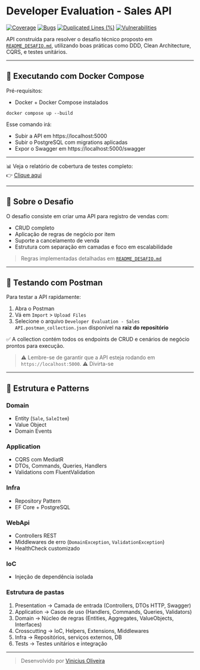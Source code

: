 # Developer Evaluation - Sales API

[![Coverage](https://sonarcloud.io/api/project_badges/measure?project=vinialexandre_abi-gth-omnia-developer-evaluation&metric=coverage)](https://sonarcloud.io/summary/new_code?id=vinialexandre_abi-gth-omnia-developer-evaluation)
[![Bugs](https://sonarcloud.io/api/project_badges/measure?project=vinialexandre_abi-gth-omnia-developer-evaluation&metric=bugs)](https://sonarcloud.io/summary/new_code?id=vinialexandre_abi-gth-omnia-developer-evaluation)
[![Duplicated Lines (%)](https://sonarcloud.io/api/project_badges/measure?project=vinialexandre_abi-gth-omnia-developer-evaluation&metric=duplicated_lines_density)](https://sonarcloud.io/summary/new_code?id=vinialexandre_abi-gth-omnia-developer-evaluation)
[![Vulnerabilities](https://sonarcloud.io/api/project_badges/measure?project=vinialexandre_abi-gth-omnia-developer-evaluation&metric=vulnerabilities)](https://sonarcloud.io/summary/new_code?id=vinialexandre_abi-gth-omnia-developer-evaluation)

API construída para resolver o desafio técnico proposto em [`README_DESAFIO.md`](https://github.com/vinialexandre/abi-gth-omnia-developer-evaluation/blob/main/README_DESAFIO.md), utilizando boas práticas como DDD, Clean Architecture, CQRS, e testes unitários.

---

## 🚀 Executando com Docker Compose

Pré-requisitos:
- Docker + Docker Compose instalados

```
docker compose up --build
```

Esse comando irá:
- Subir a API em https://localhost:5000
- Subir o PostgreSQL com migrations aplicadas
- Expor o Swagger em https://localhost:5000/swagger

---

📊 Veja o relatório de cobertura de testes completo:  
👉 [Clique aqui](https://vinialexandre.github.io/abi-gth-omnia-developer-evaluation)

---

## 🧠 Sobre o Desafio

O desafio consiste em criar uma API para registro de vendas com:
- CRUD completo
- Aplicação de regras de negócio por item
- Suporte a cancelamento de venda
- Estrutura com separação em camadas e foco em escalabilidade

> Regras implementadas detalhadas em [`README_DESAFIO.md`](../README_DESAFIO.md)

---

## 📮 Testando com Postman

Para testar a API rapidamente:

1. Abra o Postman
2. Vá em `Import` > `Upload Files`
3. Selecione o arquivo `Developer Evaluation - Sales API.postman_collection.json` disponível na **raiz do repositório**

✅ A collection contém todos os endpoints de CRUD e cenários de negócio prontos para execução.

> ⚠️ Lembre-se de garantir que a API esteja rodando em `https://localhost:5000`.
> ⚠️ Divirta-se

---

## 🧱 Estrutura e Patterns

### Domain
- Entity (`Sale`, `SaleItem`)
- Value Object
- Domain Events

### Application
- CQRS com MediatR
- DTOs, Commands, Queries, Handlers
- Validations com FluentValidation

### Infra
- Repository Pattern
- EF Core + PostgreSQL

### WebApi
- Controllers REST
- Middlewares de erro (`DomainException`, `ValidationException`)
- HealthCheck customizado

### IoC
- Injeção de dependência isolada


### Estrutura de pastas
1. Presentation     → Camada de entrada (Controllers, DTOs HTTP, Swagger)
2. Application      → Casos de uso (Handlers, Commands, Queries, Validators)
3. Domain           → Núcleo de regras (Entities, Aggregates, ValueObjects, Interfaces)
4. Crosscutting     → IoC, Helpers, Extensions, Middlewares
5. Infra            → Repositórios, serviços externos, DB
6. Tests            → Testes unitários e integração


---

> Desenvolvido por [Vinicius Oliveira](https://github.com/vinialexandre)